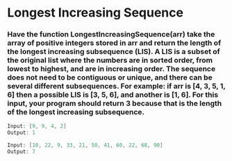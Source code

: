 # Longest Increasing Sequence

### Have the function LongestIncreasingSequence(arr) take the array of positive integers stored in arr and return the length of the longest increasing subsequence (LIS). A LIS is a subset of the original list where the numbers are in sorted order, from lowest to highest, and are in increasing order. The sequence does not need to be contiguous or unique, and there can be several different subsequences. For example: if arr is [4, 3, 5, 1, 6] then a possible LIS is [3, 5, 6], and another is [1, 6]. For this input, your program should return 3 because that is the length of the longest increasing subsequence.

```java
Input: [9, 9, 4, 2]
Output: 1

Input: [10, 22, 9, 33, 21, 50, 41, 60, 22, 68, 90]
Output: 7
```

